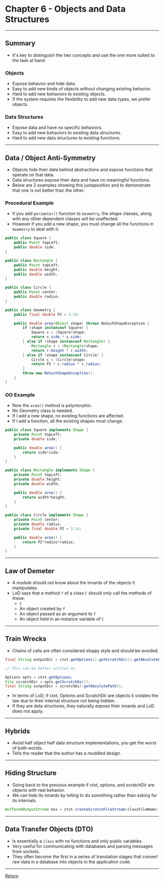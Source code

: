 # Chapter 6 - Objects and Data Structures

---

## Summary

- It's key to distinguish the two concepts and use the one more suited to the task at hand.

### Objects

- Expose behavior and hide data.
- Easy to add new kinds of objects without changing existing behavior.
- Hard to add new behaviors to existing objects.
- If the system requires the flexibility to add new data types, we prefer objects.

### Data Structures

- Expose data and have no specific behaviors.
- Easy to add new behaviors to existing data structures.
- Hard to add new data structures to existing functions.

---

## Data / Object Anti-Symmetry

- Objects hide their data behind abstractions and expose functions that operate on that data.
- Data structures expose their data and have no meaningful functions.
- Below are 2 examples showing this juxtaposition and to demonstrate that one is not better than the other.

### Procedural Example

- If you add `perimeter()` function to `Geometry`, the shape classes, along with any other dependant classes will be unaffected.
- However if you add a new shape, you must change all the functions in `Geometry` to deal with it.

```Java
public class Square {
    public Point topLeft;
    public double side;
}

public class Rectangle {
    public Point topLeft;
    public double height;
    public double width;
}

public class Circle {
    public Point center;
    public double radius;
}

public class Geometry {
    public final double PI = 3.14;

    public double area(Object shape) throws NoSuchShapeException {
        if (shape instanceof Square) {
            Square s = (Square)shape;
            return s.side * s.side;
        } else if (shape instanceof Rectangle) {
            Rectangle r = (Rectangle)shape;
            return r.height * r.width;
        } else if (shape instanceof Circle) {
            Circle c = (Circle)shape;
            return PI * c.radius * c.radius;
        }
        throw new NoSuchShapeException();
    }
}
```

### OO Example

- Now the `area()` method is polymorphic.
- No Geometry class is needed.
- If I add a new shape, no existing functions are affected.
- If I add a function, all the existing shapes must change.

```Java
public class Square implements Shape {
    private Point topLeft;
    private double side;

    public double area() {
        return side*side;
    }
}

public class Rectangle implements Shape {
    private Point topLeft;
    private double height;
    private double width;

    public double area() {
        return width*height;
    }
}

public class Circle implements Shape {
    private Point center;
    private double radius;
    private final double PI = 3.14;

    public double area() {
        return PI*radius*radius;
    }
}
```

---

## Law of Demeter

- A module should not know about the innards of the objects it manipulates.
- LoD says that a method `f` of a class `C` should only call the methods of these:
  - `C`
  - An object created by `f`
  - An object passed as an argument to `f`
  - An object held in an instance variable of `C`

---

## Train Wrecks

- Chains of calls are often considered sloppy style and should be avoided.

```Java
final String outputDir = ctxt.getOptions().getScratchDir().getAbsolutePath();

// This can be better written as

Options opts = ctxt.getOptions;
File scratchDir = opts.getScratchDir();
final String outputDir = scratchDir.getAbsolutePath();
```

- In terms of LoD; if ctxt, Options and ScratchDir are objects it violates the law due to their internal structure not being hidden.
- If they are data structures, they naturally expose their innards and LoD does not apply.

---

## Hybrids

- Avoid half object half data structure implementations, you get the worst of both worlds.
- Tells the reader that the author has a muddled design.

---

## Hiding Structure

- Going back to the previous example if ctxt, options, and scratchDir are objects with real behavior.
- We can hide its innards by telling to do something rather than asking for its internals.

```Java
BufferedOutputStream bos = ctxt.createScratchFileStream(classFileName);
```

---

## Data Transfer Objects (DTO)

- Is essentially a `class` with no functions and only public variables.
- Very useful for communicating with databases and parsing messages from sockets.
- They often become the first in a series of translation stages that convert raw data in a database into objects in the application code.

---

[Return](../)
